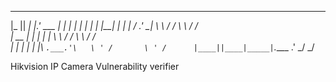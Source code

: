 
 ____  ____ _____   ______ ____   ____ ____   ____  
|_   ||   _|_   _|.' ___  |_  _| |_  _|_  _| |_  _| 
  | |__| |   | | / .'   \_| \ \   / /   \ \   / /   
  |  __  |   | | | |         \ \ / /     \ \ / /    
 _| |  | |_ _| |_\ `.___.'\   \ ' /       \ ' /     
|____||____|_____|`.____ .'    \_/         \_/      
                                                    

Hikvision IP Camera Vulnerability verifier


